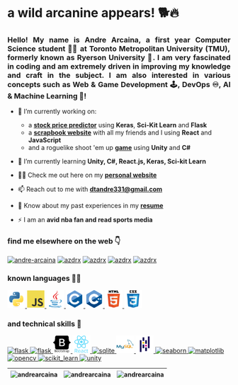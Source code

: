 <h1 align="left">a wild arcanine appears! 🐕🔥</h1>
<h3 align="justify">Hello! My name is Andre Arcaina, a first year Computer Science student 👨‍💻 at Toronto Metropolitan University (TMU), formerly known as Ryerson University 🏫. I am very fascinated in coding and am extremely driven in improving my knowledge and craft in the subject. I am also interested in various concepts such as Web & Game Development 🕹️, DevOps ♾️, AI & Machine Learning 🤖!</h3>

- 🔭 I’m currently working on: 
    - a [**stock price predictor**](https://github.com/andrearcaina/eth-predictor) using **Keras**, **Sci-Kit Learn** and **Flask**
    - a [**scrapbook website**](https://github.com/andrearcaina/Scrapbook) with all my friends and I using **React** and **JavaScript**
    - and a roguelike shoot 'em up [**game**](https://github.com/andrearcaina/Hells-Gate) using **Unity** and **C#**  

- 🌱 I’m currently learning  **Unity, C#, React.js, Keras, Sci-kit Learn**

- 👨‍💻 Check me out here on my [**personal website**](https://andrearcaina.github.io/)

- 📫 Reach out to me with **dtandre331@gmail.com**

- 📄 Know about my past experiences in my [**resume**](https://andrearcaina.github.io/resumes/Resume_5.pdf)

- ⚡ I am an **avid nba fan and read sports media**

<h3 align="left">find me elsewhere on the web 👇</h3>
    <p align="left">
      <a href="https://linkedin.com/in/andre-arcaina" target="blank"
        ><img
          align="center"
          src="https://raw.githubusercontent.com/rahuldkjain/github-profile-readme-generator/master/src/images/icons/Social/linked-in-alt.svg"
          alt="andre-arcaina"
          height="30"
          width="40"
      /></a>
      <a href="https://instagram.com/azdrx" target="blank"
        ><img
          align="center"
          src="https://raw.githubusercontent.com/rahuldkjain/github-profile-readme-generator/master/src/images/icons/Social/instagram.svg"
          alt="azdrx"
          height="30"
          width="40"
      /></a>
      <a href="https://www.leetcode.com/andrearcaina" target="blank"
        ><img
          align="center"
          src="https://raw.githubusercontent.com/rahuldkjain/github-profile-readme-generator/master/src/images/icons/Social/leet-code.svg"
          alt="azdrx"
          height="30"
          width="40"
      /></a>
      <a href="https://www.kaggle.com/andrearcaina" target="blank"
        ><img
          align="center"
          src="https://raw.githubusercontent.com/rahuldkjain/github-profile-readme-generator/master/src/images/icons/Social/kaggle.svg"
          alt="azdrx"
          height="30"
          width="40"
      /></a>
      <a href="https://devpost.com/andrearcaina" target="blank"
        ><img
          align="center"
          src="https://seeklogo.com/images/D/devpost-logo-95FF685C5D-seeklogo.com.png"
          alt="azdrx"
          height="30"
          width="40"
      /></a>
    </p>

<h3 align="left">known languages 🧑‍💻</h3>
    <p align="left">
      <a href="https://www.python.org" target="_blank" rel="noreferrer">
        <img
          src="https://raw.githubusercontent.com/devicons/devicon/master/icons/python/python-original.svg"
          alt="python"
          width="40"
          height="40"
        />
      </a>
      <a
        href="https://developer.mozilla.org/en-US/docs/Web/JavaScript"
        target="_blank"
        rel="noreferrer"
      >
        <img
          src="https://raw.githubusercontent.com/devicons/devicon/master/icons/javascript/javascript-original.svg"
          alt="javascript"
          width="40"
          height="40"
        />
      </a>
      <a href="https://www.java.com" target="_blank" rel="noreferrer">
        <img
          src="https://raw.githubusercontent.com/devicons/devicon/master/icons/java/java-original.svg"
          alt="java"
          width="40"
          height="40"
        />
      </a>
      <a
        href="https://www.cprogramming.com/"
        target="_blank"
        rel="noreferrer"
      >
        <img
          src="https://raw.githubusercontent.com/devicons/devicon/master/icons/c/c-original.svg"
          alt="c"
          width="40"
          height="40"
        />
      </a>
      <a
        href="https://www.w3schools.com/cpp/"
        target="_blank"
        rel="noreferrer"
      >
        <img
          src="https://raw.githubusercontent.com/devicons/devicon/master/icons/cplusplus/cplusplus-original.svg"
          alt="cplusplus"
          width="40"
          height="40"
        />
      </a>
      <a href="https://www.w3.org/html/" target="_blank" rel="noreferrer">
        <img
          src="https://raw.githubusercontent.com/devicons/devicon/master/icons/html5/html5-original-wordmark.svg"
          alt="html5"
          width="40"
          height="40"
        />
      </a>
      <a
        href="https://www.w3schools.com/css/"
        target="_blank"
        rel="noreferrer"
      >
        <img
          src="https://raw.githubusercontent.com/devicons/devicon/master/icons/css3/css3-original-wordmark.svg"
          alt="css3"
          width="40"
          height="40"
        />
      </a>
    </p>
    <h3 align="left">and technical skills 🤖</h3>
    <p align="left">
      <a
        href="https://streamlit.io/"
        target="_blank"
        rel="noreferrer"
      >
        <img
          src="https://streamlit.io/images/brand/streamlit-mark-color.svg"
          alt="flask"
          width="40"
          height="40"
        />
      </a>
      <a
        href="https://flask.palletsprojects.com/"
        target="_blank"
        rel="noreferrer"
      >
        <img
          src="https://www.vectorlogo.zone/logos/pocoo_flask/pocoo_flask-icon.svg"
          alt="flask"
          width="40"
          height="40"
        />
      </a>
      <a href="https://getbootstrap.com" target="_blank" rel="noreferrer">
        <img
          src="https://raw.githubusercontent.com/devicons/devicon/master/icons/bootstrap/bootstrap-plain-wordmark.svg"
          alt="bootstrap"
          width="40"
          height="40"
        />
      </a>
      <a href="https://reactjs.org/" target="_blank" rel="noreferrer"> 
          <img 
               src="https://raw.githubusercontent.com/devicons/devicon/master/icons/react/react-original-wordmark.svg" 
               alt="react" 
               width="40" 
               height="40"/>           
      </a>
      <a href="https://www.sqlite.org/" target="_blank" rel="noreferrer"> 
          <img 
               src="https://www.vectorlogo.zone/logos/sqlite/sqlite-icon.svg" 
               alt="sqlite"
               width="40" 
               height="40"/> 
      </a> 
      <a href="https://www.mysql.com/" target="_blank" rel="noreferrer">
        <img
          src="https://raw.githubusercontent.com/devicons/devicon/master/icons/mysql/mysql-original-wordmark.svg"
          alt="mysql"
          width="40"
          height="40"
        />
      </a>
      <a href="https://pandas.pydata.org/" target="_blank" rel="noreferrer">
        <img
          src="https://raw.githubusercontent.com/devicons/devicon/2ae2a900d2f041da66e950e4d48052658d850630/icons/pandas/pandas-original.svg"
          alt="pandas"
          width="40"
          height="40"
        />
      </a>
      <a href="https://seaborn.pydata.org/" target="_blank" rel="noreferrer">
        <img
          src="https://seaborn.pydata.org/_images/logo-mark-lightbg.svg"
          alt="seaborn"
          width="40"
          height="40"
        />
      </a>
      <a href="https://matplotlib.org/" target="_blank" rel="noreferrer">
        <img
          src="https://avatars.githubusercontent.com/u/215947?s=280&v=4"
          alt="matplotlib"
          width="40"
          height="40"
        />
      </a> 
      <a href="https://opencv.org/" target="_blank" rel="noreferrer"> 
          <img 
               src="https://www.vectorlogo.zone/logos/opencv/opencv-icon.svg" 
               alt="opencv" 
               width="40" 
               height="40"/> 
      </a>
      <a href="https://scikit-learn.org/" target="_blank" rel="noreferrer">
        <img
          src="https://upload.wikimedia.org/wikipedia/commons/0/05/Scikit_learn_logo_small.svg"
          alt="scikit_learn"
          width="40"
          height="40"
        />
      </a>
      <a href="https://unity.com/" target="_blank" rel="noreferrer"> 
          <img 
               src="https://www.vectorlogo.zone/logos/unity3d/unity3d-icon.svg" 
               alt="unity"
               width="40" 
               height="40"/> 
      </a>
    </p>

| <img align="center" src="https://github-readme-stats.vercel.app/api?username=andrearcaina&hide=issues&count_private=true&include_all_commits=true&show_icons=true&theme=tokyonight&locale=en&hide_border=true" alt="andrearcaina" /> | <img align="center" src="https://github-readme-stats.vercel.app/api/top-langs/?username=andrearcaina&layout=compact&theme=tokyonight&hide_border=true&exclude_repo=the-www-blog,clean-water-foundation&langs_count=6" alt="andrearcaina" /> | <img align="center" src="https://github-readme-streak-stats.herokuapp.com?user=andrearcaina&theme=tokyonight&hide_border=true" alt="andrearcaina" /> |
| ------------- | ------------- | ------------- |

